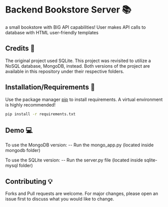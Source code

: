 # Backend Bookstore Server 📚
a small bookstore with BIG API capabilities!
User makes API calls to database with HTML user-friendly templates

## Credits 👤

The original project used SQLite. This project was revisited to utilize a NoSQL database, MongoDB, instead. Both versions of the project are available in this repository under their respective folders.


## Installation/Requirements 🔩

Use the package manager [pip](https://pip.pypa.io/en/stable/) to install requirements. A virtual environment is highly recommended!

```bash
pip install -r requirements.txt
```

## Demo 💻

To use the MongoDB version:
-- Run the mongo_app.py (located inside mongodb folder)

To use the SQLite version:
-- Run the server.py file (located inside sqlite-mysql folder)


## Contributing 💡

Forks and Pull requests are welcome. For major changes, please open an issue first to discuss what you would like to change.
